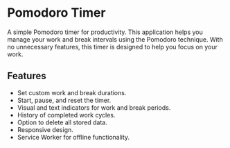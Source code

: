# Pomodoro Timer

A simple Pomodoro timer for productivity. This application helps you manage your work and break intervals using the Pomodoro technique. With no unnecessary features, this timer is designed to help you focus on your work.

## Features

- Set custom work and break durations.
- Start, pause, and reset the timer.
- Visual and text indicators for work and break periods.
- History of completed work cycles.
- Option to delete all stored data.
- Responsive design.
- Service Worker for offline functionality.
